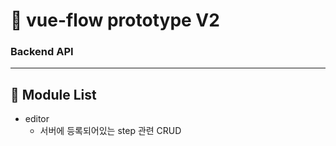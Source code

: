 # 🌊 vue-flow prototype V2
### Backend API

----
## 🚀 Module List

- editor
  - 서버에 등록되어있는 step 관련 CRUD
